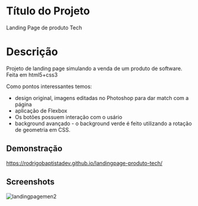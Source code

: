 
# Título do Projeto
Landing Page de produto Tech

# Descrição
Projeto de landing page simulando a venda de um produto de software. 
Feita em html5+css3

Como pontos interessantes temos:
- design original, imagens editadas no Photoshop para dar match com a página
- aplicação de Flexbox
- Os botões possuem interação com o usário
- background avançado - o background verde é feito utilizando a rotação de geometria em CSS.

## Demonstração

https://rodrigobaptistadev.github.io/landingpage-produto-tech/

## Screenshots
![landingpagemen2](https://user-images.githubusercontent.com/100215559/222469788-ed5b716e-1cdf-4a1e-9d65-a388efbfc3d3.gif)
